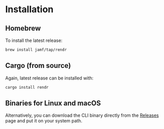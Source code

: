 # Installation

## Homebrew

To install the latest release:
```sh
brew install jamf/tap/rendr
```

## Cargo (from source)

Again, latest release can be installed with:
```sh
cargo install rendr
```

## Binaries for Linux and macOS

Alternatively, you can download the CLI binary directly from the [Releases](https://github.com/jamf/rendr/releases) page and put it on your system path.
